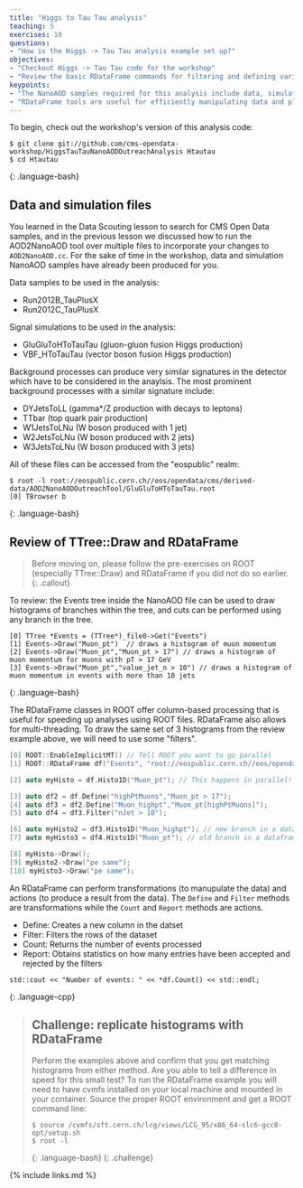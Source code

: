 ```yaml
---
title: "Higgs to Tau Tau analysis"
teaching: 5
exercises: 10
questions:
- "How is the Higgs -> Tau Tau analysis example set up?"
objectives:
- "Checkout Higgs -> Tau Tau code for the workshop"
- "Review the basic RDataFrame commands for filtering and defining variables"
keypoints:
- "The NanoAOD samples required for this analysis include data, simulated signals, and several simulated backgrounds"
- "RDataFrame tools are useful for efficiently manipulating data and plotting histograms."
---
```


To begin, check out the workshop's version of this analysis code:
~~~
$ git clone git://github.com/cms-opendata-workshop/HiggsTauTauNanoAODOutreachAnalysis Htautau
$ cd Htautau
~~~
{: .language-bash}

## Data and simulation files

You learned in the Data Scouting lesson to search for CMS Open Data samples, and in the previous lesson we discussed how to
run the AOD2NanoAOD tool over multiple files to incorporate your changes to `AOD2NanoAOD.cc`. For the sake of time in the
workshop, data and simulation NanoAOD samples have already been produced for you. 

Data samples to be used in the analysis:

 * Run2012B_TauPlusX
 * Run2012C_TauPlusX

Signal simulations to be used in the analysis:

 * GluGluToHToTauTau (gluon-gluon fusion Higgs production)
 * VBF_HToTauTau (vector boson fusion Higgs production)

Background processes can produce very similar signatures in the detector which have to be considered in the anaylsis.
The most prominent background processes with a similar signature include:

 * DYJetsToLL (gamma*/Z production with decays to leptons)
 * TTbar (top quark pair production)
 * W1JetsToLNu (W boson produced with 1 jet)
 * W2JetsToLNu (W boson produced with 2 jets)
 * W3JetsToLNu (W boson produced with 3 jets)

All of these files can be accessed from the "eospublic" realm:

~~~
$ root -l root://eospublic.cern.ch//eos/opendata/cms/derived-data/AOD2NanoAODOutreachTool/GluGluToHToTauTau.root
[0] TBrowser b
~~~
{: .language-bash}

## Review of TTree::Draw and RDataFrame

>Before moving on, please follow the pre-exercises on ROOT (especially TTree::Draw) and RDataFrame if you did not do so earlier.
{: .callout}

To review: the Events tree inside the NanoAOD file can be used to draw histograms of branches within the tree, and cuts can be
performed using any branch in the tree. 

~~~
[0] TTree *Events = (TTree*)_file0->Get("Events")
[1] Events->Draw("Muon_pt")  // draws a histogram of muon momentum
[2] Events->Draw("Muon_pt","Muon_pt > 17") // draws a histogram of muon momentum for muons with pT > 17 GeV
[3] Events->Draw("Muon_pt","value_jet_n > 10") // draws a histogram of muon momentum in events with more than 10 jets
~~~
{: .language-bash}

The RDataFrame classes in ROOT offer column-based processing that is useful for speeding up analyses using ROOT files.
RDataFrame also allows for multi-threading. To draw the same set of 3 histograms from the review example above, we
will need to use some "filters".

```cpp
[0] ROOT::EnableImplicitMT() // Tell ROOT you want to go parallel
[1] ROOT::RDataFrame df("Events", "root://eospublic.cern.ch//eos/opendata/cms/derived-data/AOD2NanoAODOutreachTool/GluGluToHToTauTau.root"); //Interface to TTree

[2] auto myHisto = df.Histo1D("Muon_pt"); // This happens in parallel!

[3] auto df2 = df.Define("highPtMuons","Muon_pt > 17");
[4] auto df3 = df2.Define("Muon_highpt","Muon_pt[highPtMuons]");
[5] auto df4 = df3.Filter("nJet > 10");

[6] auto myHisto2 = df3.Histo1D("Muon_highpt"); // new branch in a dataframe without extra cuts
[7] auto myHisto3 = df4.Histo1D("Muon_pt"); // old branch in a dataframe with a new cut applied

[8] myHisto->Draw();
[9] myHisto2->Draw("pe same");
[10] myHisto3->Draw("pe same");
```


An RDataFrame can perform transformations (to manupulate the data) and actions (to produce a result from the data). 
The `Define` and `Filter` methods are transformations while the `Count` and `Report` methods are actions.

 * Define: Creates a new column in the datset 
 * Filter: Filters the rows of the dataset
 * Count: Returns the number of events processed
 * Report: Obtains statistics on how many entries have been accepted and rejected by the filters

~~~
std::cout << "Number of events: " << *df.Count() << std::endl;
~~~
{: .language-cpp}

>## Challenge: replicate histograms with RDataFrame
>
>Perform the examples above and confirm that you get matching histograms from either method.
>Are you able to tell a difference in speed for this small test?
>To run the RDataFrame example you will need to have cvmfs installed on your local machine
>and mounted in your container. Source the proper ROOT environment and get a ROOT command line:
>~~~
>$ source /cvmfs/sft.cern.ch/lcg/views/LCG_95/x86_64-slc6-gcc8-opt/setup.sh
>$ root -l
>~~~
>{: .language-bash}
{: .challenge}

{% include links.md %}

